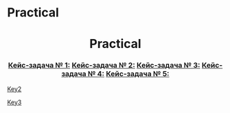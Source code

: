 # <b>Practical</b>

<h1 align="center">Practical 
</h1>
<h3 align="center"><a href="https://github.com/Goossee/practical/tree/main/Key1">Кейс-задача № 1:</a>
<a href="https://github.com/Goossee/practical/tree/main/Key2">Кейс-задача № 2:</a>
<a href= "https://github.com/Goossee/practical/tree/main/key3">Кейс-задача № 3:</a>
<a href= "https://github.com/Goossee/practical/tree/main/key4">Кейс-задача № 4:</a>
<a href= "https://github.com/Goossee/practical/tree/main/key5">Кейс-задача № 5:</a>
</h3>


[Key2](https://github.com/Goossee/practical/tree/main/Key2)


[Key3](https://github.com/Goossee/practical/tree/main/key3)
